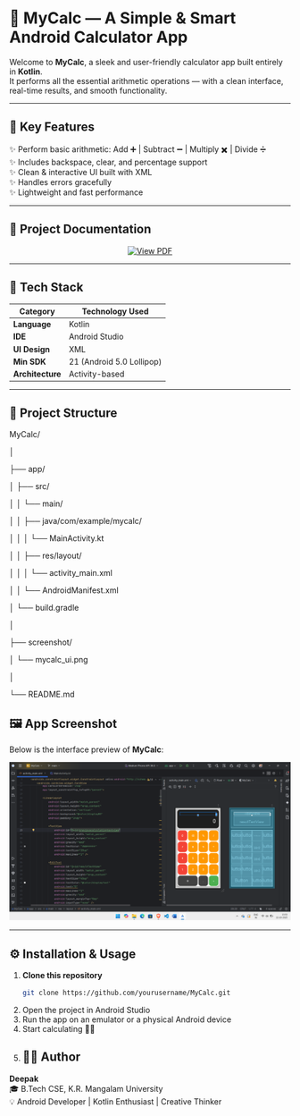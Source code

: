# 💫 MyCalc — A Simple & Smart Android Calculator App

Welcome to **MyCalc**, a sleek and user-friendly calculator app built entirely in **Kotlin**.  
It performs all the essential arithmetic operations — with a clean interface, real-time results, and smooth functionality.

---

## 🧠 Key Features

✨ Perform basic arithmetic: Add ➕ | Subtract ➖ | Multiply ✖️ | Divide ➗  
✨ Includes backspace, clear, and percentage support  
✨ Clean & interactive UI built with XML  
✨ Handles errors gracefully  
✨ Lightweight and fast performance  

---

## 📄 Project Documentation

<p align="center">
  <a href="docs/MyCalc_Documentation.pdf" target="_blank">
    <img src="https://img.shields.io/badge/View%20PDF-FF5733?style=for-the-badge&logo=adobeacrobatreader&logoColor=white" alt="View PDF" />
  </a>
</p>

---

## 🧩 Tech Stack

| Category | Technology Used |
|-----------|------------------|
| **Language** | Kotlin |
| **IDE** | Android Studio |
| **UI Design** | XML |
| **Min SDK** | 21 (Android 5.0 Lollipop) |
| **Architecture** | Activity-based |

---

## 📁 Project Structure

MyCalc/

│

├── app/

│ ├── src/

│ │ └── main/

│ │ ├── java/com/example/mycalc/

│ │ │ └── MainActivity.kt

│ │ ├── res/layout/

│ │ │ └── activity_main.xml

│ │ └── AndroidManifest.xml

│ └── build.gradle

│

├── screenshot/

│ └── mycalc_ui.png

│

└── README.md

## 🖼️ App Screenshot

Below is the interface preview of **MyCalc**:

<p align="center">
  <img src="screenshot/MyCalc_ScreenShot.png" alt="MyCalc App Screenshot" width="600" />
</p>

---

## ⚙️ Installation & Usage

1. **Clone this repository**
   ```bash
   git clone https://github.com/yourusername/MyCalc.git
2. Open the project in Android Studio
3. Run the app on an emulator or a physical Android device
4. Start calculating 🧮🚀
5. ## 👨‍💻 Author

**Deepak**  
🎓 B.Tech CSE, K.R. Mangalam University  
💡 Android Developer | Kotlin Enthusiast | Creative Thinker

